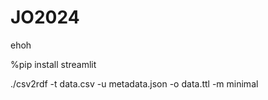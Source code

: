 # JO2024

ehoh

%pip install streamlit

./csv2rdf -t data.csv -u metadata.json -o data.ttl -m minimal